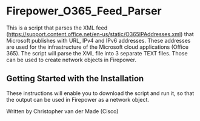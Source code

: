 # Firepower_O365_Feed_Parser

This is a script that parses the XML feed (https://support.content.office.net/en-us/static/O365IPAddresses.xml) that Microsoft publishes with URL, IPv4 and IPv6 addresses. These addresses are used for the infrastructure of the Microsoft cloud applications (Office 365). The script will parse the XML file into 3 separate TEXT files. Those can be used to create network objects in Firepower.

## Getting Started with the Installation

These instructions will enable you to download the script and run it, so that the output can be used in Firepower as a network object.

Written by Christopher van der Made (Cisco)
